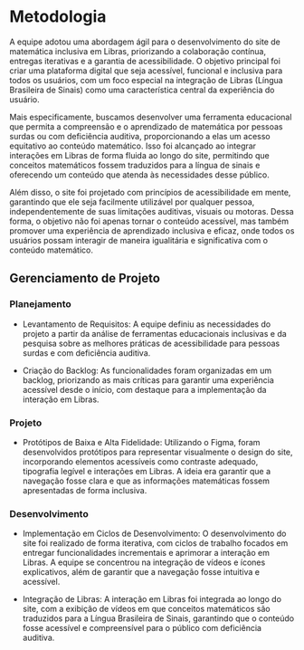 
# Metodologia

A equipe adotou uma abordagem ágil para o desenvolvimento do site de matemática inclusiva em Libras, priorizando a colaboração contínua, entregas iterativas e a garantia de acessibilidade. O objetivo principal foi criar uma plataforma digital que seja acessível, funcional e inclusiva para todos os usuários, com um foco especial na integração de Libras (Língua Brasileira de Sinais) como uma característica central da experiência do usuário.

Mais especificamente, buscamos desenvolver uma ferramenta educacional que permita a compreensão e o aprendizado de matemática por pessoas surdas ou com deficiência auditiva, proporcionando a elas um acesso equitativo ao conteúdo matemático. Isso foi alcançado ao integrar interações em Libras de forma fluida ao longo do site, permitindo que conceitos matemáticos fossem traduzidos para a língua de sinais e oferecendo um conteúdo que atenda às necessidades desse público.

Além disso, o site foi projetado com princípios de acessibilidade em mente, garantindo que ele seja facilmente utilizável por qualquer pessoa, independentemente de suas limitações auditivas, visuais ou motoras. Dessa forma, o objetivo não foi apenas tornar o conteúdo acessível, mas também promover uma experiência de aprendizado inclusiva e eficaz, onde todos os usuários possam interagir de maneira igualitária e significativa com o conteúdo matemático.


## Gerenciamento de Projeto

### Planejamento


- Levantamento de Requisitos: A equipe definiu as necessidades do projeto a partir da análise de ferramentas educacionais inclusivas e da pesquisa sobre as melhores práticas de acessibilidade para pessoas surdas e com deficiência auditiva.


- Criação do Backlog: As funcionalidades foram organizadas em um backlog, priorizando as mais críticas para garantir uma experiência acessível desde o início, com destaque para a implementação da interação em Libras.
  
### Projeto

- Protótipos de Baixa e Alta Fidelidade: Utilizando o Figma, foram desenvolvidos protótipos para representar visualmente o design do site, incorporando elementos acessíveis como contraste adequado, tipografia legível e interações em Libras. A ideia era garantir que a navegação fosse clara e que as informações matemáticas fossem apresentadas de forma inclusiva.

### Desenvolvimento

- Implementação em Ciclos de Desenvolvimento: O desenvolvimento do site foi realizado de forma iterativa, com ciclos de trabalho focados em entregar funcionalidades incrementais e aprimorar a interação em Libras. A equipe se concentrou na integração de vídeos e ícones explicativos, além de garantir que a navegação fosse intuitiva e acessível.


- Integração de Libras: A interação em Libras foi integrada ao longo do site, com a exibição de vídeos em que conceitos matemáticos são traduzidos para a Língua Brasileira de Sinais, garantindo que o conteúdo fosse acessível e compreensível para o público com deficiência auditiva.
